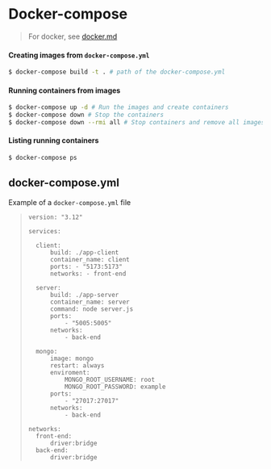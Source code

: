 # Docker-compose

> For docker, see [docker.md](https://github.com/ArianRai/Documentation/blob/main/Docker.md)

#### Creating images from `docker-compose.yml`

```bash
$ docker-compose build -t . # path of the docker-compose.yml
```

#### Running containers from images

```bash
$ docker-compose up -d # Run the images and create containers
$ docker-compose down # Stop the containers
$ docker-compose down --rmi all # Stop containers and remove all images
```

#### Listing running containers

```bash
$ docker-compose ps
```

## docker-compose.yml

Example of a `docker-compose.yml` file

>     version: "3.12"
>
>     services:
>
>     	client:
>     		build: ./app-client
>     		container_name: client
>     		ports: - "5173:5173"
>     		networks: - front-end
>
>     	server:
>     		build: ./app-server
>     		container_name: server
>     		command: node server.js
>     		ports:
>     			- "5005:5005"
>     		networks:
>     			- back-end
>
>     	mongo:
>     		image: mongo
>     		restart: always
>     		enviroment:
>     			MONGO_ROOT_USERNAME: root
>     			MONGO_ROOT_PASSWORD: example
>     		ports:
>     			- "27017:27017"
>     		networks:
>     			- back-end
>
>     networks:
>     	front-end:
>     		driver:bridge
>     	back-end:
>     		driver:bridge
